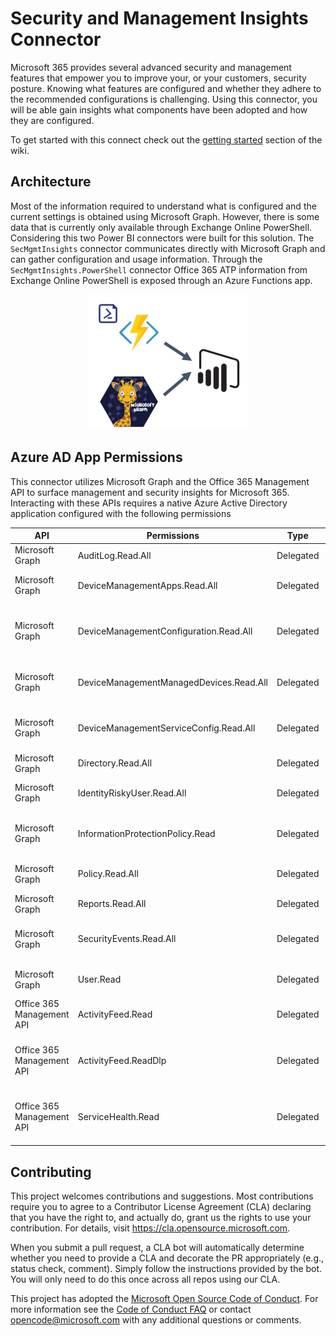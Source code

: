 # Security and Management Insights Connector

Microsoft 365 provides several advanced security and management features that empower you to improve your, or your customers, security posture. Knowing what features are configured and whether they adhere to the recommended configurations is challenging. Using this connector, you will be able gain insights what components have been adopted and how they are configured.  

To get started with this connect check out the [getting started](https://github.com/microsoft/secmgmt-insights-connector/wiki/getting-started) section of the wiki.

## Architecture

Most of the information required to understand what is configured and the current settings is obtained using Microsoft Graph. However, there is some data that is currently only available through Exchange Online PowerShell. Considering this two Power BI connectors were built for this solution. The `SecMgmtInsights` connector communicates directly with Microsoft Graph and can gather configuration and usage information. Through the `SecMgmtInsights.PowerShell` connector Office 365 ATP information from Exchange Online PowerShell is exposed through an Azure Functions app.

<p align="center">
    <img alt="solution architecture" src="docs/media/architecture.png" />
</p>

## Azure AD App Permissions

This connector utilizes Microsoft Graph and the Office 365 Management API to surface management and security insights for Microsoft 365. Interacting with these APIs requires a native Azure Active Directory application configured with the following permissions

| API | Permissions | Type | Description |
|-----|-------------|------|-------------|
| Microsoft Graph | AuditLog.Read.All | Delegated | Read audit log data |
| Microsoft Graph | DeviceManagementApps.Read.All | Delegated | Read Microsoft Intune apps |
| Microsoft Graph | DeviceManagementConfiguration.Read.All | Delegated | Read Microsoft Intune Device Configuration and Policies |
| Microsoft Graph | DeviceManagementManagedDevices.Read.All | Delegated | Read Microsoft Intune devices |
| Microsoft Graph | DeviceManagementServiceConfig.Read.All | Delegated | Read Microsoft Intune configuration |
| Microsoft Graph | Directory.Read.All | Delegated | Read directory data |
| Microsoft Graph | IdentityRiskyUser.Read.All | Delegated | Read identity risky user information |
| Microsoft Graph | InformationProtectionPolicy.Read | Delegated | Read user sensitivity labels and label policies |
| Microsoft Graph | Policy.Read.All | Delegated | Read your organization's policies |
| Microsoft Graph | Reports.Read.All | Delegated | Read all usage reports |
| Microsoft Graph | SecurityEvents.Read.All | Delegated | Read your organization’s security events |
| Microsoft Graph | User.Read | Delegated |  Sign in and read user profile |
| Office 365 Management API | ActivityFeed.Read | Delegated | Read activity data for your organization |
| Office 365 Management API | ActivityFeed.ReadDlp | Delegated | Read DLP policy events including detected sensitive data |
| Office 365 Management API | ServiceHealth.Read | Delegated | Read service health information for your organization |

## Contributing

This project welcomes contributions and suggestions.  Most contributions require you to agree to a Contributor License Agreement (CLA) declaring that you have the right to, and actually do, grant us the rights to use your contribution. For details, visit <https://cla.opensource.microsoft.com>.

When you submit a pull request, a CLA bot will automatically determine whether you need to provide a CLA and decorate the PR appropriately (e.g., status check, comment). Simply follow the instructions provided by the bot. You will only need to do this once across all repos using our CLA.

This project has adopted the [Microsoft Open Source Code of Conduct](https://opensource.microsoft.com/codeofconduct/). For more information see the [Code of Conduct FAQ](https://opensource.microsoft.com/codeofconduct/faq/) or contact [opencode@microsoft.com](mailto:opencode@microsoft.com) with any additional questions or comments.
